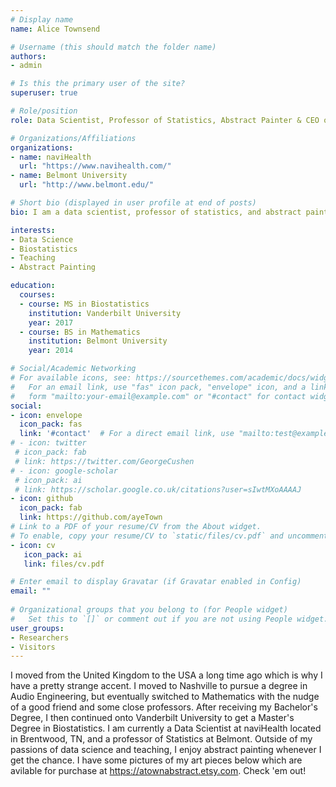 ```yaml
---
# Display name
name: Alice Townsend

# Username (this should match the folder name)
authors:
- admin

# Is this the primary user of the site?
superuser: true

# Role/position
role: Data Scientist, Professor of Statistics, Abstract Painter & CEO of Kogu

# Organizations/Affiliations
organizations:
- name: naviHealth
  url: "https://www.navihealth.com/"
- name: Belmont University
  url: "http://www.belmont.edu/"

# Short bio (displayed in user profile at end of posts)
bio: I am a data scientist, professor of statistics, and abstract painter.

interests:
- Data Science
- Biostatistics
- Teaching
- Abstract Painting

education:
  courses:
  - course: MS in Biostatistics
    institution: Vanderbilt University
    year: 2017
  - course: BS in Mathematics
    institution: Belmont University
    year: 2014

# Social/Academic Networking
# For available icons, see: https://sourcethemes.com/academic/docs/widgets/#icons
#   For an email link, use "fas" icon pack, "envelope" icon, and a link in the
#   form "mailto:your-email@example.com" or "#contact" for contact widget.
social:
- icon: envelope
  icon_pack: fas
  link: '#contact'  # For a direct email link, use "mailto:test@example.org".
# - icon: twitter
 # icon_pack: fab
 # link: https://twitter.com/GeorgeCushen
# - icon: google-scholar
 # icon_pack: ai
 # link: https://scholar.google.co.uk/citations?user=sIwtMXoAAAAJ
- icon: github
  icon_pack: fab
  link: https://github.com/ayeTown
# Link to a PDF of your resume/CV from the About widget.
# To enable, copy your resume/CV to `static/files/cv.pdf` and uncomment the lines below.  
- icon: cv
   icon_pack: ai
   link: files/cv.pdf

# Enter email to display Gravatar (if Gravatar enabled in Config)
email: ""
  
# Organizational groups that you belong to (for People widget)
#   Set this to `[]` or comment out if you are not using People widget.  
user_groups:
- Researchers
- Visitors
---
```


I moved from the United Kingdom to the USA a long time ago which is why I have a pretty strange accent. I moved to Nashville to pursue a degree in Audio Engineering, but eventually switched to Mathematics with the nudge of a good friend and some close professors. After receiving my Bachelor's Degree, I then continued onto Vanderbilt University to get a Master's Degree in Biostatistics. I am currently a Data Scientist at naviHealth located in Brentwood, TN, and a professor of Statistics at Belmont. Outside of my passions of data science and teaching, I enjoy abstract painting whenever I get the chance. I have some pictures of my art pieces below which are avilable for purchase at https://atownabstract.etsy.com. Check 'em out!
